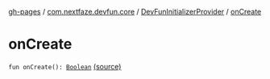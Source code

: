 [gh-pages](../../index.md) / [com.nextfaze.devfun.core](../index.md) / [DevFunInitializerProvider](index.md) / [onCreate](.)

# onCreate

`fun onCreate(): `[`Boolean`](https://kotlinlang.org/api/latest/jvm/stdlib/kotlin/-boolean/index.html) [(source)](https://github.com/NextFaze/dev-fun/tree/master/devfun/src/main/java/com/nextfaze/devfun/core/DevFun.kt#L43)